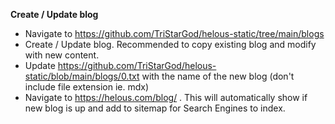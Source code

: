 **Create / Update blog**
- Navigate to https://github.com/TriStarGod/helous-static/tree/main/blogs
- Create / Update blog. Recommended to copy existing blog and modify with new content.
- Update https://github.com/TriStarGod/helous-static/blob/main/blogs/0.txt with the name of the new blog (don't include file extension ie. mdx)
- Navigate to https://helous.com/blog/ . This will automatically show if new blog is up and add to sitemap for Search Engines to index.
